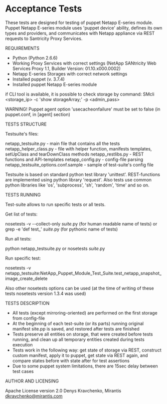 Acceptance Tests
================

These tests are designed for testing of puppet Netapp E-series module. Puppet Netapp E-series module uses 'puppet device' ability, defines its own types and providers, and communicates with Netapp appliance via REST requests to Santricity Proxy Services.

REQUIREMENTS

- Python (Python 2.6.6)
- Working Proxy Services with correct settings (NetApp SANtricity Web Services Proxy 1.1, Builder Version:  01.10.x000.0002)
- Netapp E-series Storages with correct network settings
- Installed puppet (v. 3.7.4)
- Installed puppet Netapp E-series module

if CLI tool is available, it is possible to check storage by command:
SMcli <storage_ip> -c 'show storageArray;' -p <admin_pass>

WARNING! Puppet agent option 'usecacheonfailure' must be set to false (in puppet.conf, in [agent] section)

TESTS STRUCTURE

Testsuite's files:

netapp_testsuite.py - main file that contains all the tests
netapp_helper_class.py - file with helper function, manifests templates, setUpClass and tearDownClass methods
netapp_restlibs.py - REST functions and API-templates
netapp_config.py - config-file parsing
netapp_testsuite_options.conf.sample - sample of test-suite's config file

Testsuite is based on standard  python test library 'unittest'.
REST-functions are implemented using python library 'request'.
Also tests use common python libraries like 'os', 'subprocess', 'sh', 'random', 'time' and so on.

TESTS RUNNING

Test-suite allows to run specific tests or all tests.

Get list of tests:

nosetests -v --collect-only *suite*.py
(for human readable name of tests)
or
grep -e 'def test_' *suite*.py
(for pythonic name of tests)

Run all tests:

python netapp_testsuite.py
or
nosetests *suite*.py

Run specific test:

nosetests -v netapp_testsuite:NetApp_Puppet_Module_Test_Suite.test_netapp_snapshot_image_create_delete

Also other nosetests options can be used (at the time of writing of these tests nosetests version 1.3.4 was used)

TESTS DESCRIPTION

- All tests (except mirroring-oriented) are performed on the first storage from config-file
- At the beginning of each test-suite (or its parts) running original manifest site.pp is saved, and restored after tests are finished
- Tests preserve all entities on storage, that were created before tests running, and clean up all temporary entities created during tests execution
- Tests work in the following way: get state of storage via REST, construct custom manifest, apply it to puppet, get state via REST again, and compare states before with state after for test assertions
- Due to some puppet system limitations, there are 15sec delay between test cases


AUTHOR AND LICENSING

Apache License version 2.0
Denys Kravchenko, Mirantis
dkravchenko@mirantis.com

